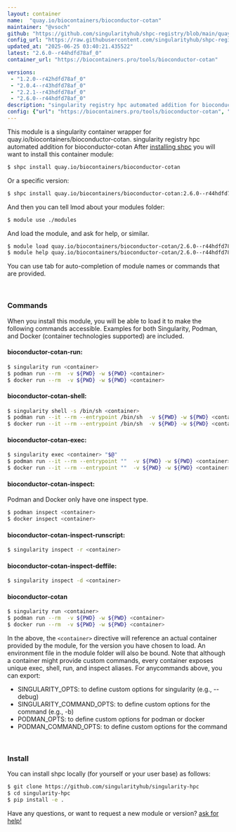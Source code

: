 ```yaml
---
layout: container
name:  "quay.io/biocontainers/bioconductor-cotan"
maintainer: "@vsoch"
github: "https://github.com/singularityhub/shpc-registry/blob/main/quay.io/biocontainers/bioconductor-cotan/container.yaml"
config_url: "https://raw.githubusercontent.com/singularityhub/shpc-registry/main/quay.io/biocontainers/bioconductor-cotan/container.yaml"
updated_at: "2025-06-25 03:40:21.435522"
latest: "2.6.0--r44hdfd78af_0"
container_url: "https://biocontainers.pro/tools/bioconductor-cotan"

versions:
 - "1.2.0--r42hdfd78af_0"
 - "2.0.4--r43hdfd78af_0"
 - "2.2.1--r43hdfd78af_0"
 - "2.6.0--r44hdfd78af_0"
description: "singularity registry hpc automated addition for bioconductor-cotan"
config: {"url": "https://biocontainers.pro/tools/bioconductor-cotan", "maintainer": "@vsoch", "description": "singularity registry hpc automated addition for bioconductor-cotan", "latest": {"2.6.0--r44hdfd78af_0": "sha256:e1880746b3cab3e779e5e6ce7d70b6d7b95f61af1109985dfbdd461d9fc2498e"}, "tags": {"1.2.0--r42hdfd78af_0": "sha256:026c04608cc5d435ed3e53e8caac9e4d1ab838bb8f933fce7eed290d93e7e843", "2.0.4--r43hdfd78af_0": "sha256:f0aaad331665ee568d598f154cd326b88cd5fd77cb2ad48531ac82058011636f", "2.2.1--r43hdfd78af_0": "sha256:2b9909c13346db71326392827ff3e6fb795a2b22e5d56bb2621c011ac45e85ff", "2.6.0--r44hdfd78af_0": "sha256:e1880746b3cab3e779e5e6ce7d70b6d7b95f61af1109985dfbdd461d9fc2498e"}, "docker": "quay.io/biocontainers/bioconductor-cotan"}
---
```


This module is a singularity container wrapper for quay.io/biocontainers/bioconductor-cotan.
singularity registry hpc automated addition for bioconductor-cotan
After [installing shpc](#install) you will want to install this container module:


```bash
$ shpc install quay.io/biocontainers/bioconductor-cotan
```

Or a specific version:

```bash
$ shpc install quay.io/biocontainers/bioconductor-cotan:2.6.0--r44hdfd78af_0
```

And then you can tell lmod about your modules folder:

```bash
$ module use ./modules
```

And load the module, and ask for help, or similar.

```bash
$ module load quay.io/biocontainers/bioconductor-cotan/2.6.0--r44hdfd78af_0
$ module help quay.io/biocontainers/bioconductor-cotan/2.6.0--r44hdfd78af_0
```

You can use tab for auto-completion of module names or commands that are provided.

<br>

### Commands

When you install this module, you will be able to load it to make the following commands accessible.
Examples for both Singularity, Podman, and Docker (container technologies supported) are included.

#### bioconductor-cotan-run:

```bash
$ singularity run <container>
$ podman run --rm  -v ${PWD} -w ${PWD} <container>
$ docker run --rm  -v ${PWD} -w ${PWD} <container>
```

#### bioconductor-cotan-shell:

```bash
$ singularity shell -s /bin/sh <container>
$ podman run --it --rm --entrypoint /bin/sh  -v ${PWD} -w ${PWD} <container>
$ docker run --it --rm --entrypoint /bin/sh  -v ${PWD} -w ${PWD} <container>
```

#### bioconductor-cotan-exec:

```bash
$ singularity exec <container> "$@"
$ podman run --it --rm --entrypoint ""  -v ${PWD} -w ${PWD} <container> "$@"
$ docker run --it --rm --entrypoint ""  -v ${PWD} -w ${PWD} <container> "$@"
```

#### bioconductor-cotan-inspect:

Podman and Docker only have one inspect type.

```bash
$ podman inspect <container>
$ docker inspect <container>
```

#### bioconductor-cotan-inspect-runscript:

```bash
$ singularity inspect -r <container>
```

#### bioconductor-cotan-inspect-deffile:

```bash
$ singularity inspect -d <container>
```



#### bioconductor-cotan

```bash
$ singularity run <container>
$ podman run --rm  -v ${PWD} -w ${PWD} <container>
$ docker run --rm  -v ${PWD} -w ${PWD} <container>
```


In the above, the `<container>` directive will reference an actual container provided
by the module, for the version you have chosen to load. An environment file in the
module folder will also be bound. Note that although a container
might provide custom commands, every container exposes unique exec, shell, run, and
inspect aliases. For anycommands above, you can export:

 - SINGULARITY_OPTS: to define custom options for singularity (e.g., --debug)
 - SINGULARITY_COMMAND_OPTS: to define custom options for the command (e.g., -b)
 - PODMAN_OPTS: to define custom options for podman or docker
 - PODMAN_COMMAND_OPTS: to define custom options for the command

<br>

### Install

You can install shpc locally (for yourself or your user base) as follows:

```bash
$ git clone https://github.com/singularityhub/singularity-hpc
$ cd singularity-hpc
$ pip install -e .
```

Have any questions, or want to request a new module or version? [ask for help!](https://github.com/singularityhub/singularity-hpc/issues)